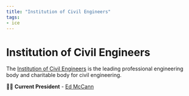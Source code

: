 ```yaml
---
title: "Institution of Civil Engineers"
tags: 
- ice
---
```

# Institution of Civil Engineers
The [Institution of Civil Engineers](notes/Institution%20of%20Civil%20Engineers.md) is the leading professional engineering body and charitable body for civil engineering. 

👨‍💼 **Current President** - [Ed McCann](People/Ed%20McCann.md)










